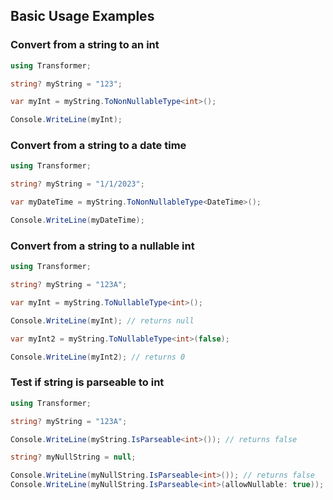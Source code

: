 ## Basic Usage Examples

### Convert from a string to an int
```csharp
using Transformer;

string? myString = "123";

var myInt = myString.ToNonNullableType<int>();

Console.WriteLine(myInt);
```

### Convert from a string to a date time
```csharp
using Transformer;

string? myString = "1/1/2023";

var myDateTime = myString.ToNonNullableType<DateTime>();

Console.WriteLine(myDateTime);
```

### Convert from a string to a nullable int
```csharp
using Transformer;

string? myString = "123A";

var myInt = myString.ToNullableType<int>();

Console.WriteLine(myInt); // returns null

var myInt2 = myString.ToNullableType<int>(false);

Console.WriteLine(myInt2); // returns 0
```

### Test if string is parseable to int
```csharp
using Transformer;

string? myString = "123A";

Console.WriteLine(myString.IsParseable<int>()); // returns false

string? myNullString = null;

Console.WriteLine(myNullString.IsParseable<int>()); // returns false
Console.WriteLine(myNullString.IsParseable<int>(allowNullable: true)); // returns true
```

